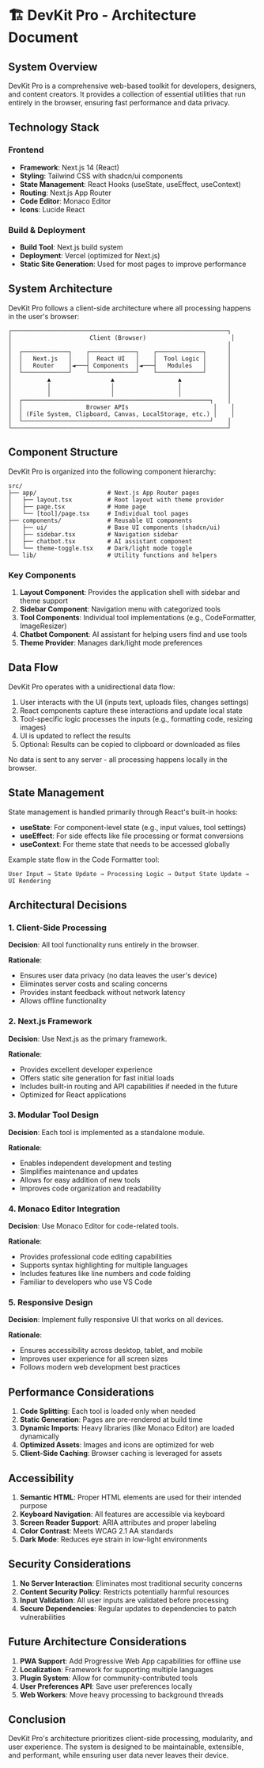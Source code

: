 # 🏗️ DevKit Pro - Architecture Document

## System Overview

DevKit Pro is a comprehensive web-based toolkit for developers, designers, and content creators. It provides a collection of essential utilities that run entirely in the browser, ensuring fast performance and data privacy.

## Technology Stack

### Frontend
- **Framework**: Next.js 14 (React)
- **Styling**: Tailwind CSS with shadcn/ui components
- **State Management**: React Hooks (useState, useEffect, useContext)
- **Routing**: Next.js App Router
- **Code Editor**: Monaco Editor
- **Icons**: Lucide React

### Build & Deployment
- **Build Tool**: Next.js build system
- **Deployment**: Vercel (optimized for Next.js)
- **Static Site Generation**: Used for most pages to improve performance

## System Architecture

DevKit Pro follows a client-side architecture where all processing happens in the user's browser:

```
┌─────────────────────────────────────────────────────────────┐
│                      Client (Browser)                        │
│                                                             │
│  ┌─────────────┐    ┌─────────────┐    ┌─────────────┐      │
│  │   Next.js   │    │  React UI   │    │  Tool Logic │      │
│  │   Router    │◄───┤ Components  │◄───┤   Modules   │      │
│  └─────────────┘    └─────────────┘    └─────────────┘      │
│          ▲                 ▲                  ▲             │
│          │                 │                  │             │
│          │                 │                  │             │
│  ┌─────────────────────────────────────────────────────┐    │
│  │                  Browser APIs                        │    │
│  │ (File System, Clipboard, Canvas, LocalStorage, etc.) │    │
│  └─────────────────────────────────────────────────────┘    │
└─────────────────────────────────────────────────────────────┘
```

## Component Structure

DevKit Pro is organized into the following component hierarchy:

```
src/
├── app/                    # Next.js App Router pages
│   ├── layout.tsx          # Root layout with theme provider
│   ├── page.tsx            # Home page
│   └── [tool]/page.tsx     # Individual tool pages
├── components/             # Reusable UI components
│   ├── ui/                 # Base UI components (shadcn/ui)
│   ├── sidebar.tsx         # Navigation sidebar
│   ├── chatbot.tsx         # AI assistant component
│   └── theme-toggle.tsx    # Dark/light mode toggle
└── lib/                    # Utility functions and helpers
```

### Key Components

1. **Layout Component**: Provides the application shell with sidebar and theme support
2. **Sidebar Component**: Navigation menu with categorized tools
3. **Tool Components**: Individual tool implementations (e.g., CodeFormatter, ImageResizer)
4. **Chatbot Component**: AI assistant for helping users find and use tools
5. **Theme Provider**: Manages dark/light mode preferences

## Data Flow

DevKit Pro operates with a unidirectional data flow:

1. User interacts with the UI (inputs text, uploads files, changes settings)
2. React components capture these interactions and update local state
3. Tool-specific logic processes the inputs (e.g., formatting code, resizing images)
4. UI is updated to reflect the results
5. Optional: Results can be copied to clipboard or downloaded as files

No data is sent to any server - all processing happens locally in the browser.

## State Management

State management is handled primarily through React's built-in hooks:

- **useState**: For component-level state (e.g., input values, tool settings)
- **useEffect**: For side effects like file processing or format conversions
- **useContext**: For theme state that needs to be accessed globally

Example state flow in the Code Formatter tool:
```
User Input → State Update → Processing Logic → Output State Update → UI Rendering
```

## Architectural Decisions

### 1. Client-Side Processing

**Decision**: All tool functionality runs entirely in the browser.

**Rationale**:
- Ensures user data privacy (no data leaves the user's device)
- Eliminates server costs and scaling concerns
- Provides instant feedback without network latency
- Allows offline functionality

### 2. Next.js Framework

**Decision**: Use Next.js as the primary framework.

**Rationale**:
- Provides excellent developer experience
- Offers static site generation for fast initial loads
- Includes built-in routing and API capabilities if needed in the future
- Optimized for React applications

### 3. Modular Tool Design

**Decision**: Each tool is implemented as a standalone module.

**Rationale**:
- Enables independent development and testing
- Simplifies maintenance and updates
- Allows for easy addition of new tools
- Improves code organization and readability

### 4. Monaco Editor Integration

**Decision**: Use Monaco Editor for code-related tools.

**Rationale**:
- Provides professional code editing capabilities
- Supports syntax highlighting for multiple languages
- Includes features like line numbers and code folding
- Familiar to developers who use VS Code

### 5. Responsive Design

**Decision**: Implement fully responsive UI that works on all devices.

**Rationale**:
- Ensures accessibility across desktop, tablet, and mobile
- Improves user experience for all screen sizes
- Follows modern web development best practices

## Performance Considerations

1. **Code Splitting**: Each tool is loaded only when needed
2. **Static Generation**: Pages are pre-rendered at build time
3. **Dynamic Imports**: Heavy libraries (like Monaco Editor) are loaded dynamically
4. **Optimized Assets**: Images and icons are optimized for web
5. **Client-Side Caching**: Browser caching is leveraged for assets

## Accessibility

1. **Semantic HTML**: Proper HTML elements are used for their intended purpose
2. **Keyboard Navigation**: All features are accessible via keyboard
3. **Screen Reader Support**: ARIA attributes and proper labeling
4. **Color Contrast**: Meets WCAG 2.1 AA standards
5. **Dark Mode**: Reduces eye strain in low-light environments

## Security Considerations

1. **No Server Interaction**: Eliminates most traditional security concerns
2. **Content Security Policy**: Restricts potentially harmful resources
3. **Input Validation**: All user inputs are validated before processing
4. **Secure Dependencies**: Regular updates to dependencies to patch vulnerabilities

## Future Architecture Considerations

1. **PWA Support**: Add Progressive Web App capabilities for offline use
2. **Localization**: Framework for supporting multiple languages
3. **Plugin System**: Allow for community-contributed tools
4. **User Preferences API**: Save user preferences locally
5. **Web Workers**: Move heavy processing to background threads

## Conclusion

DevKit Pro's architecture prioritizes client-side processing, modularity, and user experience. The system is designed to be maintainable, extensible, and performant, while ensuring user data never leaves their device.